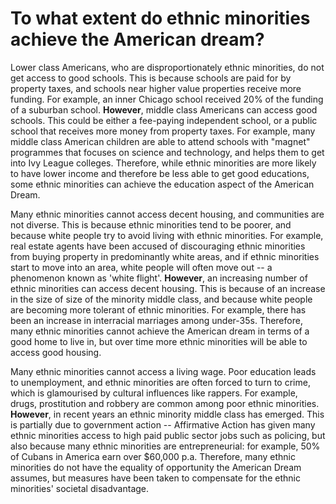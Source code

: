 # To what extent do ethnic minorities achieve the American dream?

Lower class Americans, who are disproportionately ethnic minorities, do not get access to good schools. This is because schools are paid for by property taxes, and schools near higher value properties receive more funding. For example, an inner Chicago school received 20% of the funding of a suburban school. **However**, middle class Americans can access good schools. This could be either a fee-paying independent school, or a public school that receives more money from property taxes. For example, many middle class American children are able to attend schools with "magnet" programmes that focuses on science and technology, and helps them to get into Ivy League colleges. Therefore, while ethnic minorities are more likely to have lower income and therefore be less able to get good educations, some ethnic minorities can achieve the education aspect of the American Dream.

Many ethnic minorities cannot access decent housing, and communities are not diverse. This is because ethnic minorities tend to be poorer, and because white people try to avoid living with ethnic minorities. For example, real estate agents have been accused of discouraging ethnic minorities from buying property in predominantly white areas, and if ethnic minorities start to move into an area, white people will often move out -- a phenomenon known as 'white flight'. **However**, an increasing number of ethnic minorities can access decent housing. This is because of an increase in the size of size of the minority middle class, and because white people are becoming more tolerant of ethnic minorities. For example, there has been an increase in interracial marriages among under-35s. Therefore, many ethnic minorities cannot achieve the American dream in terms of a good home to live in, but over time more ethnic minorities will be able to access good housing.

Many ethnic minorities cannot access a living wage. Poor education leads to unemployment, and ethnic minorities are often forced to turn to crime, which is glamourised by cultural influences like rappers. For example, drugs, prostitution and robbery are common among poor ethnic minorities. **However**, in recent years an ethnic minority middle class has emerged. This is partially due to government action -- Affirmative Action has given many ethnic minorities access to high paid public sector jobs such as policing, but also because many ethnic minorities are entrepreneurial: for example, 50% of Cubans in America earn over $60,000 p.a. Therefore, many ethnic minorities do not have the equality of opportunity the American Dream assumes, but measures have been taken to compensate for the ethnic minorities' societal disadvantage.